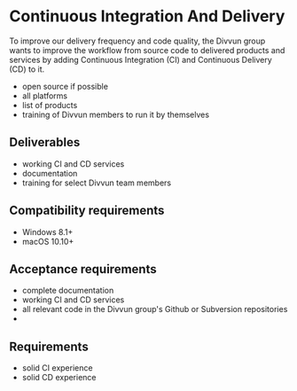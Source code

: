# Continuous Integration And Delivery

To improve our delivery frequency and code quality, the Divvun group wants to improve the workflow from source code to delivered products and services by adding Continuous Integration (CI) and Continuous Delivery (CD) to it.

* open source if possible
* all platforms
* list of products
* training of Divvun members to run it by themselves

## Deliverables

* working CI and CD services
* documentation
* training for select Divvun team members

## Compatibility requirements

* Windows 8.1+
* macOS 10.10+

## Acceptance requirements

* complete documentation
* working CI and CD services
* all relevant code in the Divvun group's Github or Subversion repositories
* 

## Requirements

* solid CI experience
* solid CD experience
